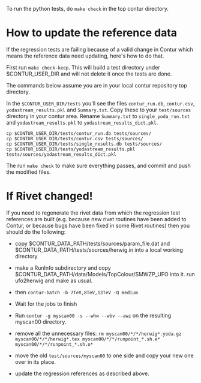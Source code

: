 To run the python tests, do `make check` in the top contur directory.

How to update the reference data
================================

If the regression tests are failing because of a valid change in Contur which means
the reference data need updating, here's how to do that.

First run `make check-keep`. This will build a test directory under $CONTUR_USER_DIR and will not delete it once the tests are done. 

The commands below assume you are in your local contur repository top directory.

In the `$CONTUR_USER_DIR/tests` you'll see the files `contur_run.db`, `contur.csv`, `yodastream_results.pkl` and `Summary.txt`. Copy these to your `test/sources` directory in your contur area. Rename `Summary.txt` to `single_yoda_run.txt` and `yodastream_results.pkl` to `yodastream_results_dict.pkl`.

```
cp $CONTUR_USER_DIR/tests/contur_run.db tests/sources/
cp $CONTUR_USER_DIR/tests/contur.csv tests/sources/
cp $CONTUR_USER_DIR/tests/single_results.db tests/sources/
cp $CONTUR_USER_DIR/tests/yodastream_results.pkl tests/sources/yodastream_results_dict.pkl

```

The run `make check` to make sure everything passes, and commit and push the modified files.


If Rivet changed!
=================

If you need to regenerate the rivet data from which the regression test references are built (e.g. because new rivet routines have been added to Contur, or because bugs have been fixed in some Rivet routines) then you should do the following:

- copy $CONTUR_DATA_PATH/tests/sources/param_file.dat and $CONTUR_DATA_PATH/tests/sources/herwig.in into a local working directory

- make a RunInfo subdirectory and copy $CONTUR_DATA_PATH/data/Models/TopColour/SMWZP_UFO into it. run ufo2herwig and make as usual.

- then `contur-batch -b 7TeV,8TeV,13TeV -Q medium`

- Wait for the jobs to finish

- Run `contur -g myscan00 -s --whw --wbv --awz` on the resulting myscan00 directory.

- remove all the unnecessary files: `rm myscan00/*/*/herwig*.yoda.gz myscan00/*/*/herwig*.tex myscan00/*/*/runpoint_*.sh.e* myscan00/*/*/runpoint_*.sh.o*`

- move the old `test/sources/myscan00` to one side and copy your new one over in its place.

- update the regression references as described above.

